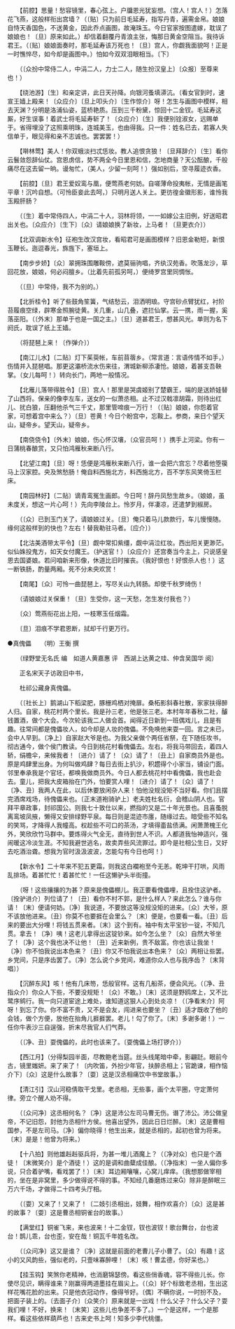 <!-- { "loadSidebar": true } -->
　　【前腔】思量！愁容镜里，春心弦上。户牖恩光犹妄想。（宫人！宫人！）怎落花飞燕，这般样衔出宫墙？（〔贴〕只为前日毛延寿，指写丹青，遍需金帛。娘娘自恃天香国色，不送黄金，因此乔点画图，故淹珠玉。今日官家按图遣嫁，耽误了娘娘也！〔旦〕原来如此。）却信着翻覆丹青浪主张，悔那日黄金空阻当。我待诉君王。（〔贴〕娘娘面奏时，那毛延寿该万死也！〔旦〕宫人，你觑我面貌呵！正是一时憔悴尽，如今却是画图中。）怕如今双双泪眼相当。〔下〕 

　　（〔众扮中常侍二人，中涓二人，力士二人，随生扮汉皇上〕〔众报〕至尊来也！） 

　　【绕池游】〔生〕和亲定讲，此日天孙降。向银河蚤填漭沆。（看女官到时，速宣王嫱上殿来！〔众应介〕〔旦上叩头介〕〔生作惊介〕呀！怎生与画图中模样，相去天渊？分明是洛浦仙姿，蓝桥艳质。压到三千粉黛，惊回十二金钗。毛延寿这厮，好生误事！着武士将毛延寿斩了！〔众应介〕〔生〕我便别铨淑女，远赐单于。省得埋没了这照乘明珠，连城美玉，也由得我。只一件：姓名已去，若寡人失信单于，眼见得和亲不志诚也。罢罢罢！） 

　　【啭林莺】美人！你双蛾淡扫忒恁妆。教人追恨贪狼！〔旦拜辞介〕〔生〕看你云鬟敛怨辞仙仗。宫恩虏信，势不两全今日里恩和信，怎地商量？天公酝酿，千般痛尽在这去留一晌。谩匆忙，（美人，少留一刻呵！）强如别后，空寻履迹衣香。 

　　【前腔】〔旦〕君王爱奴鸾与凰，便莺燕老何妨。自嗟薄命投夷帐，无情是画笔平章！沉吟自想。（可怜臣妾此去呵，）只明月送人关上。更彷徨金徽形影，谁怜我玉殿肝肠？ 

　　（〔生〕着中常侍四人，中涓二十人，羽林将领，一一如嫁公主旧例，好送昭君出关也。〔众应介〕〔生下〕〔众〕请娘娘换了新妆，上马者！〔旦更衣介〕） 

　　【北双调新水令】征袍生改汉宫妆，看昭君可是画图模样？旧恩金勒短，新恨玉鞭长。迤逗春光，旆旌下，塞垣上。 

　　【南步步娇】〔众〕翠拥珠围雕鞍傍，遮莫骊驹唱，齐纨汉苑香。吹落龙沙，草回花放，娘娘，何必闷膻乡。（比着先前孤另呵，）便绮罗宫里同惆怅。 

　　（〔旦〕中常侍，我不为别的。） 

　　【北折桂令】听了些鼓角笙簧，气结愁云，泪洒明琅。守宫砂点臂犹红，衬阶苔履痕空绿，辟寒金照腕徒黄。关几重，山几叠，遮拦仙掌。云一携，雨一握，奚落巫阳。（〔外末〕那单于也是一国之主。）〔旦〕道甚君王，想甚风光。单则为名下阏氏，耽误了纸上王嫱。 

　　（将琵琶上来！〔作弹介〕） 

　　【南江儿水】〔二贴〕灯下茱萸帐，车前苜蓿乡。（常言道：言语传情不如手，）伤情并入琵琶唱。那更这灞桥流水伤来往，渭城新柳添凄怆。娘娘，着甚支吾鞅掌。（女儿每呵！）转向长门，两地一般情况。 

　　【北雁儿落带得胜令】〔旦〕宫人！那里是哭虞姬别了楚霸王，端的是送娇娃替了山西将。保亲的像李左车，送女的一似萧丞相。止不过汉戟凛胡霜，则待出红儿、扰白狼，压翻他杀气三千丈，那里管啼痕一万行！（〔贴〕娘娘，你怨着官家，可想着宫中来么？）〔旦〕苍黄！今日个盼宫中，忘鞍上。参商，来日个望天山，疑帝乡。望天山，疑帝乡。 

　　【南侥侥令】〔外末〕娘娘，伤心怀汉壤，（众官员呵！）携手上河梁。你有一日蒲桃春酿赏，又只怕鸿雁秋来断八行。 

　　【北望江南】〔旦〕呀！恁便是鸿雁秋来断八行，谁一会把六宫忘？尽着他箜篌马上汉家腔。央及煞愁肠！俺自料西施北方，料西施北方，百不学东风笑倚玉栏床。 

　　【南园林好】〔二贴〕谪青鸾冤生画郎。今日呵！辞丹凤愁生故乡。（娘娘，虽未度关，想这一片心呵！）先向李陵台上。怜岁月，伴凄凉，还遣梦到椒房。 

　　（〔众〕已到玉门关了，请娘娘过关。〔旦〕俺只着马儿款款行，车儿慢慢随。缘何这般样到的快也？左右！替我勒驻马者。〔应介〕） 

　　【北沽美酒带太平令】〔旦〕觑中常扣紫缰，觑中涓泣红妆。西出阳关更渺茫。似仙姝投鬼方，如天女付魔王。（护送官！）〔众应介〕还宫奏当今主上，只说感皇恩去国婆娘。若问咱新来形像，休道比旧时摧丧。（我好恨也！好恨杀人也！）这一断铁肠，酌量两厢。死不分未央欢赏！ 

　　【南尾】〔众〕可怜一曲琵琶上，写尽关山九转肠。却使千秋罗绮伤！ 

　　（请娘娘过关保重！〔旦〕生受你，这一天愁，怎生发付我也？） 

　　〔众〕莺燕衔花出上阳，一枝寒玉任烟霜。 

　　〔旦〕泪痕不学君恩断，拭却千行更万行。


●真傀儡　　（明）王衡 撰 

　　（绿野堂无名氏 编　如道人黄嘉惠 评　西湖上达黄之珪、仲含吴国华 阅） 

　　正名宋天子访政旧中书， 

　　杜祁公藏身真傀儡。 

　　（〔社长上〕鹅湖山下稻梁肥，豚栅鸡栖对掩扉。桑柘影斜春社散，家家扶得醉人归。自家，桃花村两个里长。我是孙三老，他是张三老。本村年年春秋二社，醵钱置酒，做个大会。今次轮该我二人做会首。闻得近日新到一班偶戏儿，且是有趣。往常间都是傀儡妆人，如今却是人妆的傀儡。不免唤他来耍一回。言之未已，会中人早到。〔净上〕自家赵大爷是也。为我父亲做个两任省祭，在下随任攻书，彻古通今，做个侯门教读。今日到桃花村看傀儡去。左右，将我马带回去，着四人轿，绢檐伞，来候我者！〔进介〕请了！〔众〕请了！〔丑上〕自家商员外是也。原是鸡肆里出身。为何叫做鸡肆？每日去街上扒沙，积趱得个小家当，铺设门面。邻里奉承我是个官坯，都唤我做商员外。今日人都去桃花村中看傀儡，我也赴会去。童儿，把我大皮箱抬在门外，怕要赏人哩！〔进介〕请了！〔众〕请了！〔净、丑〕我两人在此，以后休要放闲杂人来！怕他没规没矩不当好看。你们且摆完酒席戏场，待傀儡来也。〔正末道袍骑驴上〕老夫姓杜名衍，会稽山阴人也。官拜平章政事，封祁国公。则我七十致仕以来，撚指的又是二十年光景也。且喜蚤脱离鸾坡凤掖，懒得又安排绿野平泉。每日则是混迹市廛，随缘过去。暗受些不知名的笑骂，才降得人我幢高。权趁些不可口的茶汤，才填得齑盐债满。闲萧萧槐王化外，笑欣欣竹马群中。要炼得火气全无，直待到世人不识。人都道我怡神适兴，强闹暖这冷淡生涯。不知我避世逃名，故卖弄些风流罪过。即今是社相公生日，又好去吃酒治聋。想我为官时汲汲波波，怎能勾有今日也呵！） 

　　【新水令】二十年来不犯五更霜，则我这白襴袍至今无恙。乾坤干打哄，风雨乱排场。着甚忙忙！着甚忙忙！一任这懒驴头半街撞。 

　　（呀！这些攘攘的为甚？原来是傀儡棚儿。我正要看傀儡哩，且拴住这驴者。〔拴驴进介〕列位请了！〔丑〕看你不村不郭，是什么样人？来此怎么？谁与你请！〔末〕便请何妨。〔净〕我说道，不要放这等没规没矩的进来。〔众〕大爷，原不该放他进来。〔丑〕你莫不也要捱在会里么？〔末〕便是，也要看一看。〔丑〕后来的要出大分哩！将钱五贯来者。〔末〕这个到有。袖中有太平宝钞一锭，不知几贯。拿去！〔净〕咦！这老儿拿得出这锭钞来。如今怎么坐？〔众〕自然大爷坐了！〔净〕这个我也决不让他！〔丑〕近来新例，贵不敌富。你也该让我坐！〔净〕你不怕我说出本色来？〔丑〕你又不怕我说出本色来？〔众〕两相让些罢。乡党间，只是序齿罢了。〔净〕怎么说个乡党间，难道你众人也与我序齿？〔末背唱〕） 

　　【沉醉东风】咳！他有几床笏，恁般官样。这有几船茶，便会风光。（〔净、丑指众介〕你众人下些，不要没规矩！〔众〕不敢。）〔末〕这须是野鸥席上，又不比鹭序鹓行。我一向只道宦途上难处，谁知道这狠人心到处炎凉！（〔净看末介〕阿呀！到忘了你。你不富不贵，又不是会友，闯进来也要坐？〔丑〕适才既收了他的会钱，做个方便，放他在抬角儿捱捱罢。老儿！勾了你了。〔末〕多谢多谢！）一任你牛表沙三自逞强，折末尽我官人们气莽。 

　　（〔净、丑〕耍傀儡的，此时也该来了。〔耍傀儡上场打锣介〕） 

　　【西江月】（分得梨园半面，尽教鲍老当筵。丝头线尾暗中牵，影翩跹。眼前今古，镜里媸妍。来了来了！〔内吹笛，外扮少年官，扶醉丞相上；官跪谏，相作恼介下〕〔众〕这是什么故事？〔耍〕这是汉丞相痛饮中书堂故事。） 

　　【清江引】汉山河稳倩取干戈里。老丞相，无些事，画个太平圈，守定萧何律。旁立个醒人劝不得。 

　　（〔众问净〕这丞相何名？〔净〕这是沛公左司马曹无伤。谮了沛公。沛公做皇帝，不记旧怨，封他为丞相什方侯。他喜出望外，因此日日烂醉。〔末〕这是曹相国参，不是左司马。〔净〕偏你晓得！他生出来，就是丞相的，起初也曾为将来。〔末〕是是！他曾为将来。） 

　　【十八拍】则他雄赳赳驱兵将，为甚一堆儿酒魔上？（〔净对众〕也只是个酒徒！〔末微笑介〕是个酒徒！）这的是调和曲糵成佳酿。（〔净指末〕一坐人偏你多说，只合着驴嘴，看戏罢了！）〔末〕耳边厢嚷嚷，心窝儿痒痒。（我想那做宰相的，坐在是非窝里，多少做得说不得的事。不知经几番磨炼过来）除非是醉眠三万六千场，才做得二十四考头厅相。 

　　（〔耍〕又来了！又来了！〔二妓引丞相出，妓舞，相作欢喜介〕〔众〕这是甚的故事？〔耍〕这是曹丞相铜雀台的故事。） 

　　【满堂红】铜雀飞来，来也波来！十二金钗，钗也波钗！歌台舞台，台也波台！鹊儿乖，台也歪，安在哉！铜瓦千年姓名改。 

　　（〔众问净〕这又是谁？〔净〕这就是前面的老曹儿子小曹了。〔众〕有趣！这小的又风韵些，强似老的，只壹味寡醉哩！〔末〕咳！曹孟德，你好呆也。） 

　　【挂玉钩】笑煞你老精神，也消磨锦瑟傍。看这些俏香魂，容不得些儿长。你使尽见识，瞒得谁来？刚赢得两道墨挂在眉尖上。（〔众〕好个标致老丞相，生出这样花嘴花脸的出来。只是他衣冠动作，像得爷好。〔偶〕不瞒你说，一时扮不及，把面子装上的。〔去面子介〕〔众笑介〕原来就是一出戏！什么父子？什么父子？耍我们哩！不好，换来！〔末笑〕这些儿也争差不多了。）一个是这样，一个是那样。看这些依样葫芦也！古来史书上呵！知多少李代桃僵。 

